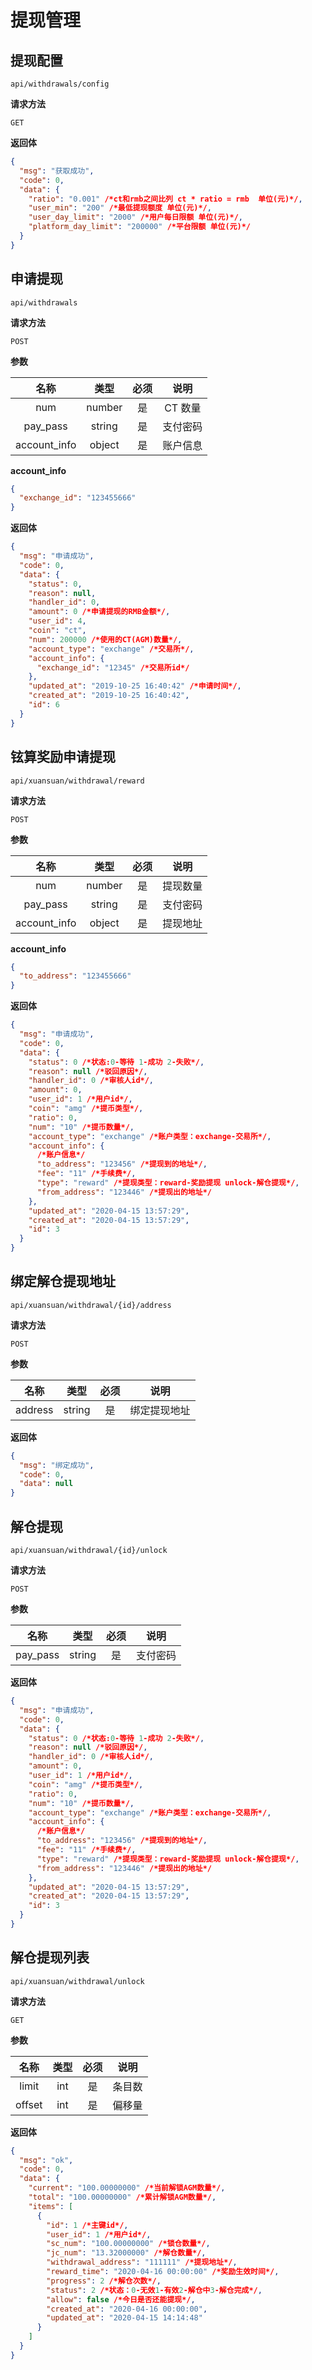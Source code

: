 # 提现管理

## 提现配置

`api/withdrawals/config`

**请求方法**

`GET`

**返回体**

```json
{
  "msg": "获取成功",
  "code": 0,
  "data": {
    "ratio": "0.001" /*ct和rmb之间比列 ct * ratio = rmb  单位(元)*/,
    "user_min": "200" /*最低提现额度 单位(元)*/,
    "user_day_limit": "2000" /*用户每日限额 单位(元)*/,
    "platform_day_limit": "200000" /*平台限额 单位(元)*/
  }
}
```

## 申请提现

`api/withdrawals`

**请求方法**

`POST`

**参数**

|     名称     |  类型  | 必须 |   说明   |
| :----------: | :----: | :--: | :------: |
|     num      | number |  是  | CT 数量  |
|   pay_pass   | string |  是  | 支付密码 |
| account_info | object |  是  | 账户信息 |

**account_info**

```json
{
  "exchange_id": "123455666"
}
```

**返回体**

```json
{
  "msg": "申请成功",
  "code": 0,
  "data": {
    "status": 0,
    "reason": null,
    "handler_id": 0,
    "amount": 0 /*申请提现的RMB金额*/,
    "user_id": 4,
    "coin": "ct",
    "num": 200000 /*使用的CT(AGM)数量*/,
    "account_type": "exchange" /*交易所*/,
    "account_info": {
      "exchange_id": "12345" /*交易所id*/
    },
    "updated_at": "2019-10-25 16:40:42" /*申请时间*/,
    "created_at": "2019-10-25 16:40:42",
    "id": 6
  }
}
```

## 铉算奖励申请提现

`api/xuansuan/withdrawal/reward`

**请求方法**

`POST`

**参数**

|     名称     |  类型  | 必须 |   说明   |
| :----------: | :----: | :--: | :------: |
|     num      | number |  是  | 提现数量 |
|   pay_pass   | string |  是  | 支付密码 |
| account_info | object |  是  | 提现地址 |

**account_info**

```json
{
  "to_address": "123455666"
}
```

**返回体**

```json
{
  "msg": "申请成功",
  "code": 0,
  "data": {
    "status": 0 /*状态:0-等待 1-成功 2-失败*/,
    "reason": null /*驳回原因*/,
    "handler_id": 0 /*审核人id*/,
    "amount": 0,
    "user_id": 1 /*用户id*/,
    "coin": "amg" /*提币类型*/,
    "ratio": 0,
    "num": "10" /*提币数量*/,
    "account_type": "exchange" /*账户类型：exchange-交易所*/,
    "account_info": {
      /*账户信息*/
      "to_address": "123456" /*提现到的地址*/,
      "fee": "11" /*手续费*/,
      "type": "reward" /*提现类型：reward-奖励提现 unlock-解仓提现*/,
      "from_address": "123446" /*提现出的地址*/
    },
    "updated_at": "2020-04-15 13:57:29",
    "created_at": "2020-04-15 13:57:29",
    "id": 3
  }
}
```

## 绑定解仓提现地址

`api/xuansuan/withdrawal/{id}/address`

**请求方法**

`POST`

**参数**

|  名称   |  类型  | 必须 |     说明     |
| :-----: | :----: | :--: | :----------: |
| address | string |  是  | 绑定提现地址 |

**返回体**

```json
{
  "msg": "绑定成功",
  "code": 0,
  "data": null
}
```

## 解仓提现

`api/xuansuan/withdrawal/{id}/unlock`

**请求方法**

`POST`

**参数**

|   名称   |  类型  | 必须 |   说明   |
| :------: | :----: | :--: | :------: |
| pay_pass | string |  是  | 支付密码 |

**返回体**

```json
{
  "msg": "申请成功",
  "code": 0,
  "data": {
    "status": 0 /*状态:0-等待 1-成功 2-失败*/,
    "reason": null /*驳回原因*/,
    "handler_id": 0 /*审核人id*/,
    "amount": 0,
    "user_id": 1 /*用户id*/,
    "coin": "amg" /*提币类型*/,
    "ratio": 0,
    "num": "10" /*提币数量*/,
    "account_type": "exchange" /*账户类型：exchange-交易所*/,
    "account_info": {
      /*账户信息*/
      "to_address": "123456" /*提现到的地址*/,
      "fee": "11" /*手续费*/,
      "type": "reward" /*提现类型：reward-奖励提现 unlock-解仓提现*/,
      "from_address": "123446" /*提现出的地址*/
    },
    "updated_at": "2020-04-15 13:57:29",
    "created_at": "2020-04-15 13:57:29",
    "id": 3
  }
}
```

## 解仓提现列表

`api/xuansuan/withdrawal/unlock`

**请求方法**

`GET`

**参数**

|  名称  | 类型 | 必须 |  说明  |
| :----: | :--: | :--: | :----: |
| limit  | int  |  是  | 条目数 |
| offset | int  |  是  | 偏移量 |

**返回体**

```json
{
  "msg": "ok",
  "code": 0,
  "data": {
    "current": "100.00000000" /*当前解锁AGM数量*/,
    "total": "100.00000000" /*累计解锁AGM数量*/,
    "items": [
      {
        "id": 1 /*主键id*/,
        "user_id": 1 /*用户id*/,
        "sc_num": "100.00000000" /*锁仓数量*/,
        "jc_num": "13.32000000" /*解仓数量*/,
        "withdrawal_address": "111111" /*提现地址*/,
        "reward_time": "2020-04-16 00:00:00" /*奖励生效时间*/,
        "progress": 2 /*解仓次数*/,
        "status": 2 /*状态：0-无效1-有效2-解仓中3-解仓完成*/,
        "allow": false /*今日是否还能提现*/,
        "created_at": "2020-04-16 00:00:00",
        "updated_at": "2020-04-15 14:14:48"
      }
    ]
  }
}
```

